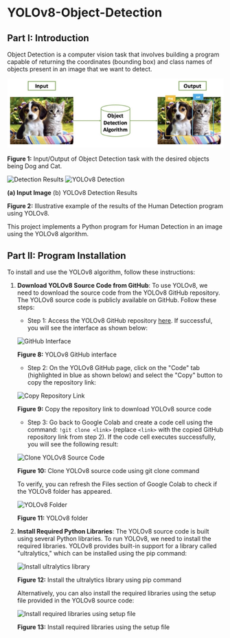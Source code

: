 # YOLOv8-Object-Detection

## Part I: Introduction

Object Detection is a computer vision task that involves building a program capable of returning the coordinates (bounding box) and class names of objects present in an image that we want to detect.

![Object Detection](./image/Aspose.Words.6e6b9928-8ec9-4154-9519-82ec9d040593.002.jpeg)

**Figure 1:** Input/Output of Object Detection task with the desired objects being Dog and Cat.

![Detection Results](./imageAspose.Words.6e6b9928-8ec9-4154-9519-82ec9d040593.004.png) ![YOLOv8 Detection](./imageAspose.Words.6e6b9928-8ec9-4154-9519-82ec9d040593.003.jpeg)

**(a) Input Image** (b) YOLOv8 Detection Results

**Figure 2:** Illustrative example of the results of the Human Detection program using YOLOv8.

This project implements a Python program for Human Detection in an image using the YOLOv8 algorithm.

## Part II: Program Installation

To install and use the YOLOv8 algorithm, follow these instructions:

1. **Download YOLOv8 Source Code from GitHub**: To use YOLOv8, we need to download the source code from the YOLOv8 GitHub repository. The YOLOv8 source code is publicly available on GitHub. Follow these steps:
   - Step 1: Access the YOLOv8 GitHub repository [here](https://github.com/ultralytics/ultralytics). If successful, you will see the interface as shown below:

   ![GitHub Interface](./imageAspose.Words.6e6b9928-8ec9-4154-9519-82ec9d040593.010.png)

   **Figure 8:** YOLOv8 GitHub interface

   - Step 2: On the YOLOv8 GitHub page, click on the "Code" tab (highlighted in blue as shown below) and select the "Copy" button to copy the repository link:

   ![Copy Repository Link](./imageAspose.Words.6e6b9928-8ec9-4154-9519-82ec9d040593.011.png)

   **Figure 9:** Copy the repository link to download YOLOv8 source code

   - Step 3: Go back to Google Colab and create a code cell using the command: `!git clone <link>` (replace `<link>` with the copied GitHub repository link from step 2). If the code cell executes successfully, you will see the following result:

   ![Clone YOLOv8 Source Code](./imageAspose.Words.6e6b9928-8ec9-4154-9519-82ec9d040593.012.png)

   **Figure 10:** Clone YOLOv8 source code using git clone command

   To verify, you can refresh the Files section of Google Colab to check if the YOLOv8 folder has appeared.

   ![YOLOv8 Folder](./imageAspose.Words.6e6b9928-8ec9-4154-9519-82ec9d040593.013.png)

   **Figure 11:** YOLOv8 folder

2. **Install Required Python Libraries**: The YOLOv8 source code is built using several Python libraries. To run YOLOv8, we need to install the required libraries. YOLOv8 provides built-in support for a library called "ultralytics," which can be installed using the pip command:

   ![Install ultralytics library](./imageAspose.Words.6e6b9928-8ec9-4154-9519-82ec9d040593.014.png)

   **Figure 12:** Install the ultralytics library using pip command

   Alternatively, you can also install the required libraries using the setup file provided in the YOLOv8 source code:

   ![Install required libraries using setup file](./imageAspose.Words.6e6b9928-8ec9-4154-9519-82ec9d040593.015.png)

   **Figure 13:** Install required libraries using the setup file
